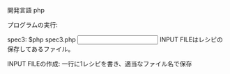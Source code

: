 開発言語
 php

プログラムの実行: 

spec3:
	$php spec3.php <INPUT FILE>
	INPUT FILEはレシピの保存してあるファイル。

INPUT FILEの作成:
	一行に1レシピを書き、適当なファイル名で保存

